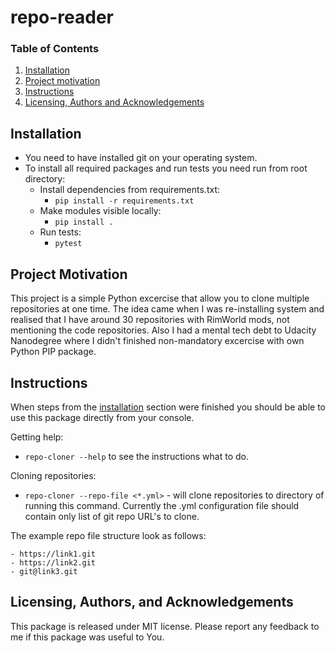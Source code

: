 # repo-reader

### Table of Contents

1. [Installation](#installation)
2. [Project motivation](#motivation)
3. [Instructions](#instructions)
4. [Licensing, Authors and Acknowledgements](#licensing)

## Installation <a name="installation"></a>
- You need to have installed git on your operating system.
- To install all required packages and run tests you need run from root directory:
    - Install dependencies from requirements.txt:
        - `pip install -r requirements.txt`
    - Make modules visible locally:
        - `pip install .`
    - Run tests:
        - `pytest`
    
## Project Motivation <a name="motivation"></a>

This project is a simple Python excercise that allow you to clone multiple repositories at one time.
The idea came when I was re-installing system and realised that I have around 30 repositories with RimWorld mods,
not mentioning the code repositories. Also I had a mental tech debt to Udacity Nanodegree where I didn't 
finished non-mandatory excercise with own Python PIP package.

## Instructions <a name="instructions"></a>

When steps from the [installation](#installation) section were finished you should be able to use this package
directly from your console.

Getting help:
- `repo-cloner --help` to see the instructions what to do.

Cloning repositories:
- `repo-cloner --repo-file <*.yml>` - will clone repositories to directory of running this command. Currently the .yml
configuration file should contain only list of git repo URL's to clone.

The example repo file structure look as follows:

```
- https://link1.git
- https://link2.git
- git@link3.git
``` 

  
  
## Licensing, Authors, and Acknowledgements <a name="licensing"></a>

This package is released under MIT license. Please report any feedback to me if this package was useful to You.
